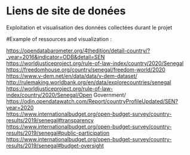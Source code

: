 # Liens de site de donées
Exploitation et visualisation des données collectées durant le projet


#Example of ressources and visualization : 

https://opendatabarometer.org/4thedition/detail-country/?_year=2016&indicator=ODB&detail=SEN	
https://worldjusticeproject.org/rule-of-law-index/country/2020/Senegal	
https://freedomhouse.org/country/senegal/freedom-world/2020	
https://www.v-dem.net/en/data/data/v-dem-dataset/	
http://rulemaking.worldbank.org/en/data/explorecountries/senegal	
https://worldjusticeproject.org/rule-of-law-index/country/2020/Senegal/Open Government/	
https://odin.opendatawatch.com/Report/countryProfileUpdated/SEN?year=2020	
https://www.internationalbudget.org/open-budget-survey/country-results/2019/senegal#transparency	
https://www.internationalbudget.org/open-budget-survey/country-results/2019/senegal#public-participation	
https://www.internationalbudget.org/open-budget-survey/country-results/2019/senegal#budget-oversight
